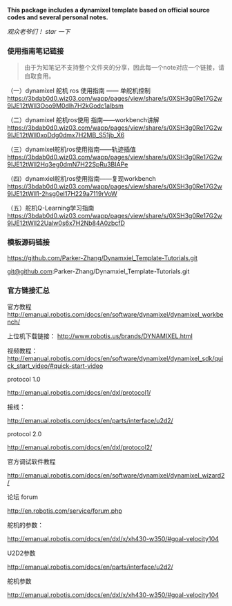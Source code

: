 **This package includes a dynamixel template based on official source codes and several personal notes.**

*观众老爷们！ star 一下*

### 使用指南笔记链接

> 由于为知笔记不支持整个文件夹的分享，因此每一个note对应一个链接，请自取食用。

（一）dynamixel 舵机 ros 使用指南 —— 单舵机控制
https://3bdab0d0.wiz03.com/wapp/pages/view/share/s/0XSH3g0Re17G2w9IJE12tWll3Ooo9M0dlh7H2kGodc1albsm

（二）dynamixel 舵机ros使用 指南——workbench讲解
https://3bdab0d0.wiz03.com/wapp/pages/view/share/s/0XSH3g0Re17G2w9IJE12tWll0xoDdg0dmx7H2MB_S51jb_X6

（三）dynamixel舵机ros使用指南——轨迹插值
https://3bdab0d0.wiz03.com/wapp/pages/view/share/s/0XSH3g0Re17G2w9IJE12tWll2Hq3eg0dmN7H22SpRu3BIAPe

（四）dynamxiel舵机ros使用指南——复现workbench
https://3bdab0d0.wiz03.com/wapp/pages/view/share/s/0XSH3g0Re17G2w9IJE12tWll1-2hsg0eI17H229a7119rVoW

（五）舵机Q-Learning学习指南
https://3bdab0d0.wiz03.com/wapp/pages/view/share/s/0XSH3g0Re17G2w9IJE12tWll22Ualw0s6x7H2Nb84A0zbcfD

### 模板源码链接

https://github.com/Parker-Zhang/Dynamxiel_Template-Tutorials.git

git@github.com:Parker-Zhang/Dynamxiel_Template-Tutorials.git

### 官方链接汇总
 官方教程
http://emanual.robotis.com/docs/en/software/dynamixel/dynamixel_workbench/

上位机下载链接：
http://www.robotis.us/brands/DYNAMIXEL.html


视频教程：
http://emanual.robotis.com/docs/en/software/dynamixel/dynamixel_sdk/quick_start_video/#quick-start-video

protocol 1.0

http://emanual.robotis.com/docs/en/dxl/protocol1/

接线：

http://emanual.robotis.com/docs/en/parts/interface/u2d2/

protocol 2.0

http://emanual.robotis.com/docs/en/dxl/protocol2/

官方调试软件教程

http://emanual.robotis.com/docs/en/software/dynamixel/dynamixel_wizard2/

论坛 forum

http://en.robotis.com/service/forum.php

舵机的参数：

http://emanual.robotis.com/docs/en/dxl/x/xh430-w350/#goal-velocity104

U2D2参数

http://emanual.robotis.com/docs/en/parts/interface/u2d2/

舵机参数

http://emanual.robotis.com/docs/en/dxl/x/xh430-w350/#goal-velocity104